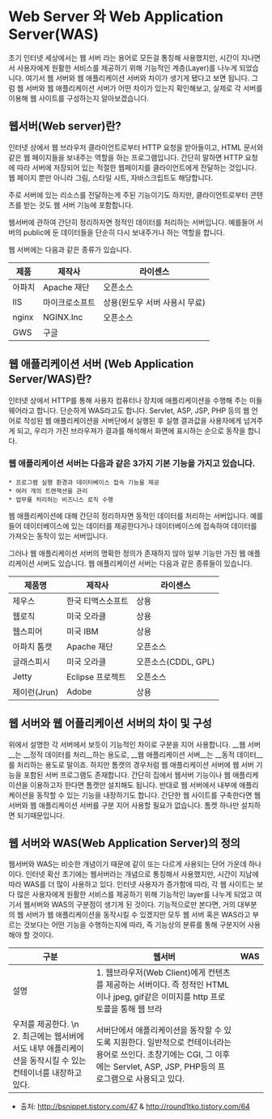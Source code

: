 # Web Server 와 Web Application Server(WAS)

초기 인터넷 세상에서는 웹 서버 라는 용어로 모든걸 통칭해 사용했지만, 시간이 지나면서 사용자에게 원활한 서비스를 제공하기 위해 기능적인 계층(Layer)를 나누게 되었습니다. 여기서 웹 서버와 웹 애플리케이션 서버와 차이가 생기게 됐다고 보면 됩니다. 그럼 웹 서버와 웹 애플리케이션 서버가 어떤 차이가 있는지 확인해보고, 실제로 각 서버를 이용해 웹 사이트를 구성하는지 알아보겠습니다.


## 웹서버(Web server)란?
인터넷 상에서 웹 브라우저 클라이언트로부터 HTTP 요청을 받아들이고, HTML 문서와 같은 웹 페이지들을 보내주는 역할을 하는 프로그램입니다. 간단히 말하면 HTTP 요청에 따라 서버에 저장되어 있는 적절한 웹페이지를 클라이언트에게 전달하는 것입니다. 웹 페이지 뿐만 아니라 그림, 스타일 시트, 자바스크립트도 해당합니다. 

주로 서버에 있는 리소스를 전달하는게 주된 기능이기도 하지만, 클라이언트로부터 콘텐츠를 받는 것도 웹 서버 기능에 포함합니다.

웹서버에 관하여 간단히 정리하자면 정적인 데이터를 처리하는 서버입니다. 예를들어 서버의 public에 둔 데이터들을 단순히 다시 보내주거나 하는 역할을 합니다.  

웹 서버에는 다음과 같은 종류가 있습니다.

제품 | 제작사 | 라이센스
-----|--------|---------
아파치 | Apache 재단 | 오픈소스
IIS | 마이크로소프트 | 상용(윈도우 서버 사용시 무료)
nginx | NGINX.Inc | 오픈소스
GWS | 구글 |


## 웹 애플리케이션 서버 (Web Application Server/WAS)란?
인터넷 상에서 HTTP를 통해 사용자 컴퓨터나 장치에 애플리케이션을 수행해 주는 미들웨어라고 합니다. 단순하게 WAS라고도 합니다. Servlet, ASP, JSP, PHP 등의 웹 언어로 작성된 웹 애플리케이션을 서버단에서 실행된 후 실행 결과값을 사용자에게 넘겨주게 되고, 우리가 가진 브라우져가 결과를 해석해서 화면에 표시하는 순으로 동작을 합니다.

### 웹 애플리케이션 서버는 다음과 같은 3가지 기본 기능을 가지고 있습니다. 
	* 프로그램 실행 환경과 데이터베이스 접속 기능을 제공
    * 여러 개의 트랜잭션을 관리
	* 업무를 처리하는 비즈니스 로직 수행

웹 애플리케이션에 대해 간단히 정리하자면 동적인 데이터를 처리하는 서버입니다. 예를 들어 데이터베이스에 있는 데이터를 제공한다거나 데이터베이스에 접속하여 데이터를 가져오는 동작이 있는 서버입니다.

그러나 웹 애플리케이션 서버의 명확한 정의가 존재하지 않아 일부 기능만 가진 웹 애플리케이션 서버도 있습니다. 웹 애플리케이션 서버는 다음과 같은 종류들이 있습니다.

제품명 | 제작사 | 라이센스
-------|--------|---------
제우스 | 한국 티맥스소프트| 상용
웹로직 | 미국 오라클 | 상용
웹스피어 | 미국 IBM | 상용
아파치 톰캣 | Apache 재단 | 오픈소스 
글래스피시 | 미국 오라클 | 오픈소스(CDDL, GPL)
Jetty | Eclipse 프로젝트 |  오픈소스
제이런(Jrun) | Adobe | 상용

## 웹 서버와 웹 어플리케이션 서버의 차이 및 구성
위에서 설명한 각 서버에서 보듯이 기능적인 차이로 구분을 지어 사용합니다. __웹 서버__는 __정적 데이터를 처리__하는 용도로, __웹 애플리케이션 서버__는 __동적 데이터__를 처리하는 용도로 말이죠. 
하지만 톰캣의 경우처럼 웹 애플리케이션 서버에 웹 서버 기능을 포함된 서버 프로그램도 존재합니다. 간단히 집에서 웹서버 기능이나 웹 애플리케이션을 이용하고자 한다면 톰캣만 설치해도 됩니다. 
반대로 웹 서버에서 내부에 애플리케이션을 동작할 수 있는 기능을 내장하기도 합니다. 간단한 웹 사이트를 구축한다면 웹 서버와 웹 애플리케이션 서버를 구분 지어 사용할 필요가 없습니다. 톰캣 하나만 설치하면 되기때문입니다.


## 웹 서버와 WAS(Web Application Server)의 정의
웹서버와 WAS는 비슷한 개념이기 때문에 같이 또는 다르게 사용되는 단어 가운데 하나이다. 인터넷 확산 초기에는 웹서버라는 개념으로 통칭해서 사용했지만, 시간이 지남에 따라 WAS를 더 많이 사용하고 있다.
인터넷 사용자가 증가함에 따라, 각 웹 사이트는 보다 많은 사용자에게 원활한 서비스를 제공하기 위해 기능적인 layer를 나누게 되었고 여기서 웹서버와 WAS의 구분점이 생기게 된 것이다.
기능적으로만 본다면, 거의 대부분의 웹 서버가 웹 애플리케이션을 동작시킬 수 있겠지만 모두 웹 서버 혹은 WAS라고 부르는 것보다는 어떤 기능을 수행하는지에 따라, 즉 기능상의 분류를 통해 구분지어 사용해야 할 것이다.
 
구분 | 웹서버 | WAS
-----|--------|-----
설명 | 1. 웹브라우저(Web Client)에게 컨텐츠를 제공하는 서버이다. 즉 정적인 HTML이나 jpeg, gif같은 이미지를 http 프로토콜을 통해 웹 브라
    우저를 제공한다. \n 2. 최근에는 웹서버에서도 내부 애플리케이션을 동작시킬 수 있는 컨테이너를 내장하고 있다. | 서버단에서 애플리케이션을 동작할 수 있도록 지원한다. 일반적으로 컨테이너라는 용어로 쓰인다. 초창기에는 CGI, 그 이후에는 Servlet, ASP, JSP, PHP등의 프로그램으로 사용되고 있다.


* 출처: http://bsnippet.tistory.com/47 & http://round1tko.tistory.com/64

